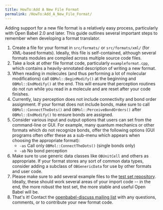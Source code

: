 ```yaml
---
title: HowTo:Add A New File Format
permalink: /HowTo:Add_A_New_File_Format/
---
```


Adding support for a new file format is a relatively easy process, particularly with Open Babel 2.0 and later. This guide outlines several important steps to remember when developing a format translator.

1.  Create a file for your format in `src/formats/` or `src/formats/xml/` (for XML-based formats). Ideally, this file is self-contained, although several formats modules are compiled across multiple source code files.
2.  Take a look at other file format code, particularly `exampleformat.cpp`, which contains a heavily-annotated description of writing a new format.
3.  When reading in molecules (and thus performing a lot of molecular modifications) call `OBMol::BeginModify()` at the beginning and `OBMol::EndModify()` at the end. This will ensure that perception routines do not run while you read in a molecule and are reset after your code finishes.
4.  Currently, lazy perception does not include connectivity and bond order assignment. If your format does not include bonds, make sure to call `OBMol::ConnectTheDots()` and `OBMol::PerceiveBondOrders()` after `OBMol::EndModify()` to ensure bonds are assigned.
5.  Consider various input and output options that users can set from the command-line or GUI. For example, many quantum mechanics or other formats which do not recognize bonds, offer the following options (GUI programs often offer these as a sub-menu which appears when choosing the appropriate format):
    -   `-as` Call only `OBMol::ConnectTheDots()` (single bonds only)
    -   `-ab` No bond perception
6.  Make sure to use generic data classes like `OBUnitCell` and others as appropriate. If your format stores any sort of common data types, consider adding a subclass of `OBGenericData` for use by other formats and user code.
7.  Please make sure to add several example files to the [test set repository](http://openbabel.sourceforge.net/repository.shtml). Ideally, these should work several areas of your import code -- in the end, the more robust the test set, the more stable and useful Open Babel will be.
8.  That's it! Contact the [openbabel-discuss mailing list](mailto:openbabel-discuss@lists.sourceforge.net) with any questions, comments, or to contribute your new format code.
